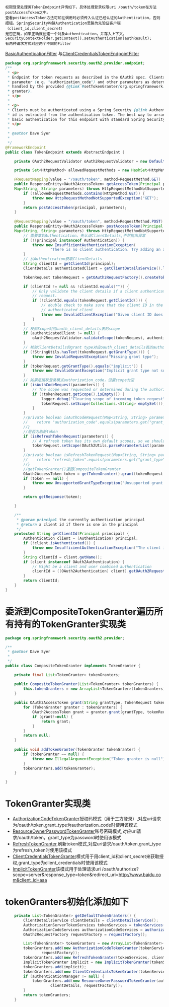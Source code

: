 ```text
权限登录处理类TokenEndpoint详情如下，具体处理登录权限uri /oauth/token在方法postAccessToken之中。
查看postAccessToken方法可知在调用时必须传入认证已经认证的Authentication，否则报错。SpringSecurity构建Authentication思路为先验证客户端（client_id,client_secret）
是否正确，如果正确就创建一个对象Authentication，并存入上下文，SecurityContextHolder.getContext().setAuthentication(authResult);
有两种请求方式对应两个不同的Filter
```
[BasicAuthenticationFilter](https://github.com/lucky-xin/Learning/blob/gh-pages/md/SpringSecurity%26OAuth2%E5%AE%89%E5%85%A8%E6%A1%86%E6%9E%B6%E5%AD%A6%E4%B9%A0-BasicAuthenticationFilter.md)
与[ClientCredentialsTokenEndpointFilter](https://github.com/lucky-xin/Learning/blob/gh-pages/md/SpringSecurity%26OAuth2%E5%AE%89%E5%85%A8%E6%A1%86%E6%9E%B6%E5%AD%A6%E4%B9%A0-ClientCredentialTokenEndpointFilter.md)
```java
package org.springframework.security.oauth2.provider.endpoint;
/**
 * <p>
 * Endpoint for token requests as described in the OAuth2 spec. Clients post requests with a <code>grant_type</code>
 * parameter (e.g. "authorization_code") and other parameters as determined by the grant type. Supported grant types are
 * handled by the provided {@link #setTokenGranter(org.springframework.security.oauth2.provider.TokenGranter) token
 * granter}.
 * </p>
 * 
 * <p>
 * Clients must be authenticated using a Spring Security {@link Authentication} to access this endpoint, and the client
 * id is extracted from the authentication token. The best way to arrange this (as per the OAuth2 spec) is to use HTTP
 * basic authentication for this endpoint with standard Spring Security support.
 * </p>
 * 
 * @author Dave Syer
 * 
 */
@FrameworkEndpoint
public class TokenEndpoint extends AbstractEndpoint {

	private OAuth2RequestValidator oAuth2RequestValidator = new DefaultOAuth2RequestValidator();

	private Set<HttpMethod> allowedRequestMethods = new HashSet<HttpMethod>(Arrays.asList(HttpMethod.POST));

	@RequestMapping(value = "/oauth/token", method=RequestMethod.GET)
	public ResponseEntity<OAuth2AccessToken> getAccessToken(Principal principal, @RequestParam
	Map<String, String> parameters) throws HttpRequestMethodNotSupportedException {
		if (!allowedRequestMethods.contains(HttpMethod.GET)) {
			throw new HttpRequestMethodNotSupportedException("GET");
		}
		return postAccessToken(principal, parameters);
	}
	
	@RequestMapping(value = "/oauth/token", method=RequestMethod.POST)
	public ResponseEntity<OAuth2AccessToken> postAccessToken(Principal principal, @RequestParam
	Map<String, String> parameters) throws HttpRequestMethodNotSupportedException {
        // 需要拿到Authentication。先认证ClientDetails,不然抛出异常
		if (!(principal instanceof Authentication)) {
			throw new InsufficientAuthenticationException(
					"There is no client authentication. Try adding an appropriate authentication filter.");
		}
        // 从Authentication获取ClientDetails
		String clientId = getClientId(principal);
		ClientDetails authenticatedClient = getClientDetailsService().loadClientByClientId(clientId);

		TokenRequest tokenRequest = getOAuth2RequestFactory().createTokenRequest(parameters, authenticatedClient);

		if (clientId != null && !clientId.equals("")) {
			// Only validate the client details if a client authenticated during this
			// request.
			if (!clientId.equals(tokenRequest.getClientId())) {
				// double check to make sure that the client ID in the token request is the same as that in the
				// authenticated client
				throw new InvalidClientException("Given client ID does not match authenticated client");
			}
		}
        // 校验Scope对应oauth_client_details表的scope
		if (authenticatedClient != null) {
			oAuth2RequestValidator.validateScope(tokenRequest, authenticatedClient);
		}
        // 校验ClientDetails的grant type对应oauth_client_details表的authorized_grant_types
		if (!StringUtils.hasText(tokenRequest.getGrantType())) {
			throw new InvalidRequestException("Missing grant type");
		}
		if (tokenRequest.getGrantType().equals("implicit")) {
			throw new InvalidGrantException("Implicit grant type not supported from token endpoint");
		}
        // 如果是授权登录模式authorization_code，设置scope为空
		if (isAuthCodeRequest(parameters)) {
			// The scope was requested or determined during the authorization step
			if (!tokenRequest.getScope().isEmpty()) {
				logger.debug("Clearing scope of incoming token request");
				tokenRequest.setScope(Collections.<String> emptySet());
			}
		}
		//private boolean isAuthCodeRequest(Map<String, String> parameters) {
		//    return "authorization_code".equals(parameters.get("grant_type")) && parameters.get("code") != null;
		//}
        //是否为刷新token
		if (isRefreshTokenRequest(parameters)) {
			// A refresh token has its own default scopes, so we should ignore any added by the factory here.
			tokenRequest.setScope(OAuth2Utils.parseParameterList(parameters.get(OAuth2Utils.SCOPE)));
		}
        //private boolean isRefreshTokenRequest(Map<String, String> parameters) {
		//    return "refresh_token".equals(parameters.get("grant_type")) && parameters.get("refresh_token") != null;
		//}
        //getTokenGranter()返回CompositeTokenGranter
		OAuth2AccessToken token = getTokenGranter().grant(tokenRequest.getGrantType(), tokenRequest);
		if (token == null) {
			throw new UnsupportedGrantTypeException("Unsupported grant type: " + tokenRequest.getGrantType());
		}

		return getResponse(token);

	}

	/**
	 * @param principal the currently authentication principal
	 * @return a client id if there is one in the principal
	 */
	protected String getClientId(Principal principal) {
		Authentication client = (Authentication) principal;
		if (!client.isAuthenticated()) {
			throw new InsufficientAuthenticationException("The client is not authenticated.");
		}
		String clientId = client.getName();
		if (client instanceof OAuth2Authentication) {
			// Might be a client and user combined authentication
			clientId = ((OAuth2Authentication) client).getOAuth2Request().getClientId();
		}
		return clientId;
	}
}

```
# 委派到CompositeTokenGranter遍历所有持有的TokenGranter实现类
```java
package org.springframework.security.oauth2.provider;

/**
 * @author Dave Syer
 * 
 */
public class CompositeTokenGranter implements TokenGranter {

	private final List<TokenGranter> tokenGranters;

	public CompositeTokenGranter(List<TokenGranter> tokenGranters) {
		this.tokenGranters = new ArrayList<TokenGranter>(tokenGranters);
	}
	
	public OAuth2AccessToken grant(String grantType, TokenRequest tokenRequest) {
		for (TokenGranter granter : tokenGranters) {
			OAuth2AccessToken grant = granter.grant(grantType, tokenRequest);
			if (grant!=null) {
				return grant;
			}
		}
		return null;
	}
	
	public void addTokenGranter(TokenGranter tokenGranter) {
		if (tokenGranter == null) {
			throw new IllegalArgumentException("Token granter is null");
		}
		tokenGranters.add(tokenGranter);
	}

}
```
# TokenGranter实现类
* [AuthorizationCodeTokenGranter]()授权码模式（用于三方登录）,对应uri请求为/oauth/token,grant_type为authorization_code时使用该模式
* [ResourceOwnerPasswordTokenGranter](https://github.com/lucky-xin/Learning/blob/gh-pages/md/SpringSecurity%26OAuth2%E5%AE%89%E5%85%A8%E6%A1%86%E6%9E%B6%E5%AD%A6%E4%B9%A0-ResourceOwnerPasswordTokenGranter.md)账号密码模式,对应uri请求/oauth/token，grant_type为password时使用该模式
* [RefreshTokenGranter](https://github.com/lucky-xin/Learning/blob/gh-pages/md/SpringSecurity%26OAuth2%E5%AE%89%E5%85%A8%E6%A1%86%E6%9E%B6%E5%AD%A6%E4%B9%A0-RefreshTokenGranter.md),刷新token模式,对应uri请求/oauth/token,grant_type为refresh_token时使用该模式
* [ClientCredentialsTokenGranter](https://github.com/lucky-xin/Learning/blob/gh-pages/md/SpringSecurity%26OAuth2%E5%AE%89%E5%85%A8%E6%A1%86%E6%9E%B6%E5%AD%A6%E4%B9%A0-ClientCredentialsTokenGranter.md)模式用于用client_id和client_secret来获取授权,grant_type为client_credentials时使用该模式
* [ImplicitTokenGranter]()该模式用于处理请求uri /oauth/authorize?scope=server&response_type=token&redirect_uri=http://www.baidu.com&client_id=aaa
# tokenGranters初始化添加如下
```java
	private List<TokenGranter> getDefaultTokenGranters() {
		ClientDetailsService clientDetails = clientDetailsService();
		AuthorizationServerTokenServices tokenServices = tokenServices();
		AuthorizationCodeServices authorizationCodeServices = authorizationCodeServices();
		OAuth2RequestFactory requestFactory = requestFactory();

		List<TokenGranter> tokenGranters = new ArrayList<TokenGranter>();
		tokenGranters.add(new AuthorizationCodeTokenGranter(tokenServices, authorizationCodeServices, clientDetails,
				requestFactory));
		tokenGranters.add(new RefreshTokenGranter(tokenServices, clientDetails, requestFactory));
		ImplicitTokenGranter implicit = new ImplicitTokenGranter(tokenServices, clientDetails, requestFactory);
		tokenGranters.add(implicit);
		tokenGranters.add(new ClientCredentialsTokenGranter(tokenServices, clientDetails, requestFactory));
		if (authenticationManager != null) {
			tokenGranters.add(new ResourceOwnerPasswordTokenGranter(authenticationManager, tokenServices,
					clientDetails, requestFactory));
		}
		return tokenGranters;
	}
```

